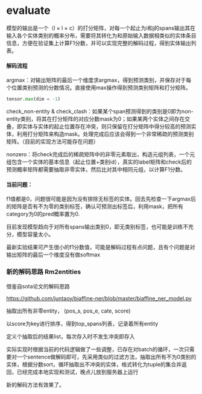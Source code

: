# evaluate

模型的输出是一个（l × l × c）的打分矩阵，对每一个起止为i和j的spans输出其在输入各个实体类别的概率分布，需要将其转化为和原始输入数据相类似的实体条目信息，方便在验证集上计算F1分数，并可以实现完整的解码过程，得到实体输出列表。

#### 解码流程

argmax：对输出矩阵的最后一个维度求argmax，得到预测类别，并保存对于每个位置类别预测的分数情况。直接使用max操作得到预测类别矩阵和打分矩阵。

```python
tensor.max(dim = -1)
```

check_non-entity & check_clash：如果某个span预测得到的类别是0即为non-entity类别，将其在打分矩阵的对应分数mask为0；如果某两个实体之间存在交叠，即实体与实体的起止位置存在冲突，则只保留在打分矩阵中得分较高的预测实体，利用打分矩阵来构造mask。处理完成后应该会得到一个非常稀疏的预测类别矩阵。（目前的实现方法可能存在问题）

nonzero：将check完成后的稀疏矩阵中的非零元素取出，构造元组列表，一个元组包含一个实体的基本信息（起止位置+类别id），真实的label矩阵和check后的预测概率矩阵都需要抽取非零实体，然后比对其中相同元组，以计算F1分数。

#### 当前问题：

f1值都是0，问题很可能是因为没有排除无标签的实体。回去先检查一下argmax后的矩阵是否有不为零的类别标签，确认可预测出标签后，利用mask，把所有category为0的pred概率置为0.

目前发现模型趋向于对所有spans输出类别0，即无类别标签，也可能是训练不充分，模型容量太小。

最新实验结果可产生很小的f1分数值，可能是解码过程有点问题，且有个问题是对输出矩阵的最后一个维度没有做softmax

### 新的解码思路 Rm2entities

借鉴自sota论文的解码思路

https://github.com/juntaoy/biaffine-ner/blob/master/biaffine_ner_model.py

抽取出所有非零entity， (pos_s, pos_e, cate, score)

以score为key进行排序，得到top_spans列表，记录着所有entity

定义个抽取后的结果list，每次存入时不发生冲突即存入

实际实现时根据当前的代码逻辑做了一些调整，已存在对batch的循环，一次只需要对一个sentence做解码即可，先采用类似的过滤方法，抽取出所有不为0类别的实体，根据分数sort，循环抽取出不冲突的实体，格式转化为tuple的集合并返回，已经完成本地实现和测试，晚点儿放到服务器上运行

新的解码方法有效果了。

